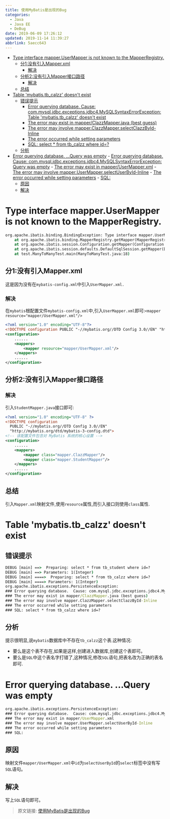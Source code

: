 ```yaml
---
title: 使用MyBatis是出现的Bug
categories: 
  - Java
  - Java EE
  - DeBug
date: 2019-06-09 17:26:12
updated: 2019-11-14 11:39:27
abbrlink: 5aecc643
---
```

<div id='my_toc'>

- [Type interface mapper.UserMapper is not known to the MapperRegistry.](/blog/5aecc643/#Type-interface-mapper-UserMapper-is-not-known-to-the-MapperRegistry)
    - [分1:没有引入Mapper.xml](/blog/5aecc643/#分1-没有引入Mapper-xml)
        - [解决](/blog/5aecc643/#解决)
    - [分析2:没有引入Mapper接口路径](/blog/5aecc643/#分析2-没有引入Mapper接口路径)
        - [解决](/blog/5aecc643/#解决)
    - [总结](/blog/5aecc643/#总结)
- [Table 'mybatis.tb_calzz' doesn't exist](/blog/5aecc643/#Table-'mybatis-tb-calzz'-doesn't-exist)
    - [错误提示](/blog/5aecc643/#错误提示)
        - [Error querying database.  Cause: com.mysql.jdbc.exceptions.jdbc4.MySQLSyntaxErrorException: Table 'mybatis.tb_calzz' doesn't exist](/blog/5aecc643/#Error-querying-database-Cause-com-mysql-jdbc-exceptions-jdbc4-MySQLSyntaxErrorException-Table-'mybatis-tb-calzz'-doesn't-exist)
        - [The error may exist in mapper/ClazzMapper.java (best guess)](/blog/5aecc643/#The-error-may-exist-in-mapper-ClazzMapper-java-best-guess)
        - [The error may involve mapper.ClazzMapper.selectClazzById-Inline](/blog/5aecc643/#The-error-may-involve-mapper-ClazzMapper-selectClazzById-Inline)
        - [The error occurred while setting parameters](/blog/5aecc643/#The-error-occurred-while-setting-parameters)
        - [SQL: select * from tb_calzz where id=?](/blog/5aecc643/#SQL-select-*-from-tb-calzz-where-id=?)
    - [分析](/blog/5aecc643/#分析)
- [Error querying database. ...Query was empty](/blog/5aecc643/#Error-querying-database-Query-was-empty)
        - [Error querying database.  Cause: com.mysql.jdbc.exceptions.jdbc4.MySQLSyntaxErrorException: Query was empty](/blog/5aecc643/#Error-querying-database-Cause-com-mysql-jdbc-exceptions-jdbc4-MySQLSyntaxErrorException-Query-was-empty)
        - [The error may exist in mapper/UserMapper.xml](/blog/5aecc643/#The-error-may-exist-in-mapper-UserMapper-xml)
        - [The error may involve mapper.UserMapper.selectUserById-Inline](/blog/5aecc643/#The-error-may-involve-mapper-UserMapper-selectUserById-Inline)
        - [The error occurred while setting parameters](/blog/5aecc643/#The-error-occurred-while-setting-parameters)
        - [SQL:](/blog/5aecc643/#SQL)
    - [原因](/blog/5aecc643/#原因)
    - [解决](/blog/5aecc643/#解决)

</div>
<!--more-->
<script>if (navigator.platform.toLowerCase() == 'win32'){document.getElementById('my_toc').style.display = 'none';}</script>

<!--end-->
# Type interface mapper.UserMapper is not known to the MapperRegistry. #
```cmd
org.apache.ibatis.binding.BindingException: Type interface mapper.UserMapper is not known to the MapperRegistry.
    at org.apache.ibatis.binding.MapperRegistry.getMapper(MapperRegistry.java:47)
    at org.apache.ibatis.session.Configuration.getMapper(Configuration.java:745)
    at org.apache.ibatis.session.defaults.DefaultSqlSession.getMapper(DefaultSqlSession.java:292)
    at test.ManyToManyTest.main(ManyToManyTest.java:18)
```
## 分1:没有引入Mapper.xml ##
这是因为没有在`mybatis-config.xml`中引入`UserMapper.xml.`
### 解决 ###
在`mybatis`根配置文件`mybatis-config.xml`中,引入`UserMapper.xml`即可:`<mapper resource="mapper/UserMapper.xml"/>`
```xml
<?xml version="1.0" encoding="UTF-8"?>
<!DOCTYPE configuration PUBLIC "-//mybatis.org//DTD Config 3.0//EN" "http://mybatis.org/dtd/mybatis-3-config.dtd" >
<configuration>
    ......
    <mappers>
        <mapper resource="mapper/UserMapper.xml"/>
    </mappers>
    ......
</configuration>
```
## 分析2:没有引入Mapper接口路径 ##
### 解决 ###
引入`StudentMapper.java`接口即可:
```xml
<?xml version="1.0" encoding="UTF-8" ?>
<!DOCTYPE configuration
  PUBLIC "-//mybatis.org//DTD Config 3.0//EN"
  "http://mybatis.org/dtd/mybatis-3-config.dtd">
<!-- 该配置文件包含对 MyBatis 系统的核心设置 -->
<configuration>
    ......
    <mappers>
        <mapper class="mapper.ClazzMapper"/>
        <mapper class="mapper.StudentMapper"/>
    </mappers>
    ......
</configuration>
```
## 总结 ##
引入`Mapper.xml`映射文件,使用`resource`属性,而引入接口则使用`class`属性.
# Table 'mybatis.tb_calzz' doesn't exist #
## 错误提示 ##
```cmd
DEBUG [main] ==>  Preparing: select * from tb_student where id=? 
DEBUG [main] ==> Parameters: 1(Integer)
DEBUG [main] ====>  Preparing: select * from tb_calzz where id=? 
DEBUG [main] ====> Parameters: 1(Integer)
org.apache.ibatis.exceptions.PersistenceException: 
### Error querying database.  Cause: com.mysql.jdbc.exceptions.jdbc4.MySQLSyntaxErrorException: Table 'mybatis.tb_calzz' doesn't exist
### The error may exist in mapper/ClazzMapper.java (best guess)
### The error may involve mapper.ClazzMapper.selectClazzById-Inline
### The error occurred while setting parameters
### SQL: select * from tb_calzz where id=?
```
## 分析 ##
提示很明显,说`mybatis`数据库中不存在`tb_calzz`这个表.这种情况:
- 要么是这个表不存在,如果是这样,创建进入数据库,创建这个表即可。
- 要么是`SQL`中这个表名字打错了,这种情况,修改`SQL`语句,把表名改为正确的表名即可.

# Error querying database. ...Query was empty #
```cmd
org.apache.ibatis.exceptions.PersistenceException: 
### Error querying database.  Cause: com.mysql.jdbc.exceptions.jdbc4.MySQLSyntaxErrorException: Query was empty
### The error may exist in mapper/UserMapper.xml
### The error may involve mapper.UserMapper.selectUserById-Inline
### The error occurred while setting parameters
### SQL: 
```
## 原因 ##
映射文件`mapper/UserMapper.xml`中`id`为`selectUserById`的`select`标签中没有写`SQL`语句。
## 解决 ##
写上`SQL`语句即可。
>原文链接: [使用MyBatis是出现的Bug](https://lanlan2017.github.io/blog/5aecc643/)
